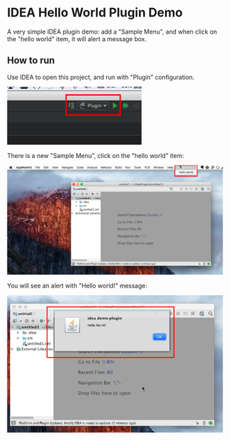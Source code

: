 IDEA Hello World Plugin Demo
===========================

A very simple IDEA plugin demo: add a "Sample Menu", and when click on the "hello world" item, it will alert a message box.

How to run
----------

Use IDEA to open this project, and run with "Plugin" configuration.

![run-plugin](/readme-images/run-plugin.png)

There is a new "Sample Menu", click on the "hello world" item:

![sample-menu](/readme-images/sample-menu.png)

You will see an alert with "Hello world!" message:

![alert](/readme-images/alert.png)